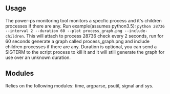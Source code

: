 ## Usage

The power-ps monitoring tool monitors a specfic process and it's children processes if there are any. Run example(assumes python3.5): `python 28736 --interval 2 --duration 60 --plot process_graph.png --include-children`. 
This will attach to process 28736 check every 2 seconds, run for 60 seconds generate a graph called process_graph.png and include children processes if there are any. Duration is optional, you can send a SIGTERM to the script process to kill it and it will still generate the graph for use over an unknown duration.

## Modules
Relies on the following modules: time, argparse, psutil, signal and sys.
